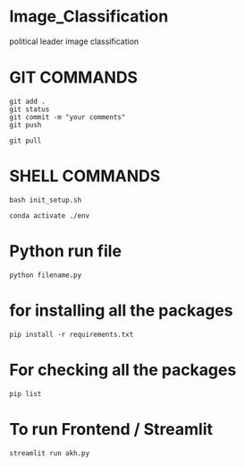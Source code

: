 # Image_Classification
political leader image classification

# GIT COMMANDS
```
git add .
git status
git commit -m "your comments"
git push
``` 
```
git pull
```

# SHELL COMMANDS
```
bash init_setup.sh

conda activate ./env
```
# Python run file
```
python filename.py
```

# for installing all the packages
```
pip install -r requirements.txt
```

# For checking all the packages
```
pip list
```

# To run Frontend / Streamlit
```
streamlit run akh.py
```